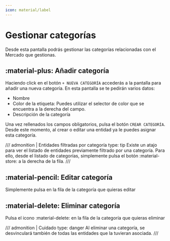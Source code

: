 ```yaml
---
icon: material/label
---
```


# Gestionar categorías
Desde esta pantalla podrás gestionar las categorías relacionadas con el Mercado que gestionas.


## :material-plus: Añadir categoría
Haciendo click en el botón `+ NUEVA CATEGORÍA` accederás a la pantalla para añadir una nueva categoría. 
En esta pantalla se te pedirán varios datos:

  - Nombre
  - Color de la etiqueta: Puedes utilizar el selector de color que se encuentra a la derecha del campo.
  - Descripción de la categoría

Una vez rellenados los campos obligatorios, pulsa el botón `CREAR CATEGORÍA`.
Desde este momento, al crear o editar una entidad ya le puedes asignar esta categoría.


/// admonition | Entidades filtradas por categoría
    type: tip
Existe un atajo para ver el listado de entidades previamente filtrado por una categoría. Para ello, desde el listado de
categorías, simplemente pulsa el botón :material-store: a la derecha de la fila.
///


## :material-pencil: Editar categoría
Simplemente pulsa en la fila de la categoría que quieras editar

## :material-delete: Eliminar categoría
Pulsa el icono :material-delete: en la fila de la categoría que quieras eliminar


/// admonition | Cuidado
    type: danger
Al eliminar una categoría, se desvinculará también de todas las entidades que la tuvieran asociada.
///